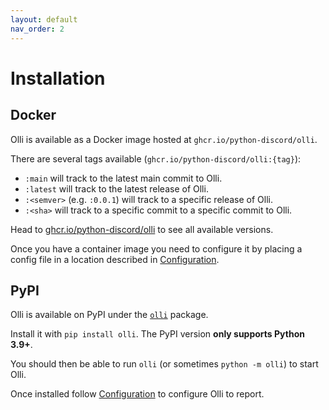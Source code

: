 ```yaml
---
layout: default
nav_order: 2
---
```


# Installation

## Docker

Olli is available as a Docker image hosted at `ghcr.io/python-discord/olli`.

There are several tags available (`ghcr.io/python-discord/olli:{tag}`):
- `:main` will track to the latest main commit to Olli.
- `:latest` will track to the latest release of Olli.
- `:<semver>` (e.g. `:0.0.1`) will track to a specific release of Olli.
- `:<sha>` will track to a specific commit to a specific commit to Olli.

Head to [ghcr.io/python-discord/olli](https://ghcr.io/python-discord/olli) to see all available versions.

Once you have a container image you need to configure it by placing a config file in a location described in [Configuration](./configuration.md).

## PyPI

Olli is available on PyPI under the [`olli`](https://pypi.org/project/olli/) package.

Install it with `pip install olli`. The PyPI version **only supports Python 3.9+**.

You should then be able to run `olli` (or sometimes `python -m olli`) to start Olli.

Once installed follow [Configuration](./configuration.md) to configure Olli to report.
